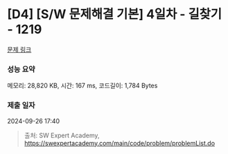 # [D4] [S/W 문제해결 기본] 4일차 - 길찾기 - 1219 

[문제 링크](https://swexpertacademy.com/main/code/problem/problemDetail.do?contestProbId=AV14geLqABQCFAYD) 

### 성능 요약

메모리: 28,820 KB, 시간: 167 ms, 코드길이: 1,784 Bytes

### 제출 일자

2024-09-26 17:40



> 출처: SW Expert Academy, https://swexpertacademy.com/main/code/problem/problemList.do